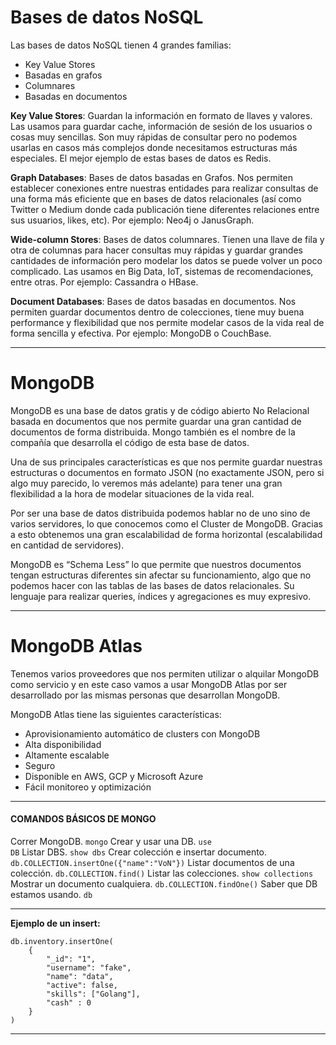 # Bases de datos NoSQL

Las bases de datos NoSQL tienen 4 grandes familias: 
<ul>
<li>Key Value Stores</li>
<li>Basadas en grafos</li>
<li>Columnares</li>
<li>Basadas en documentos</li>
</ul>

<b>Key Value Stores</b>: Guardan la información en formato de llaves y valores. Las usamos para guardar cache, información de sesión de los usuarios o cosas muy sencillas. Son muy rápidas de consultar pero no podemos usarlas en casos más complejos donde necesitamos estructuras más especiales. El mejor ejemplo de estas bases de datos es Redis.

<b>Graph Databases</b>: Bases de datos basadas en Grafos. Nos permiten establecer conexiones entre nuestras entidades para realizar consultas de una forma más eficiente que en bases de datos relacionales (así como Twitter o Medium donde cada publicación tiene diferentes relaciones entre sus usuarios, likes, etc). Por ejemplo: Neo4j o JanusGraph.

<b>Wide-column Stores</b>: Bases de datos columnares. Tienen una llave de fila y otra de columnas para hacer consultas muy rápidas y guardar grandes cantidades de información pero modelar los datos se puede volver un poco complicado. Las usamos en Big Data, IoT, sistemas de recomendaciones, entre otras. Por ejemplo: Cassandra o HBase.

<b>Document Databases</b>: Bases de datos basadas en documentos. Nos permiten guardar documentos dentro de colecciones, tiene muy buena performance y flexibilidad que nos permite modelar casos de la vida real de forma sencilla y efectiva. Por ejemplo: MongoDB o CouchBase.

<hr>

# MongoDB

MongoDB es una base de datos gratis y de código abierto No Relacional basada en documentos que nos permite guardar una gran cantidad de documentos de forma distribuida. Mongo también es el nombre de la compañía que desarrolla el código de esta base de datos.

Una de sus principales características es que nos permite guardar nuestras estructuras o documentos en formato JSON (no exactamente JSON, pero si algo muy parecido, lo veremos más adelante) para tener una gran flexibilidad a la hora de modelar situaciones de la vida real.

Por ser una base de datos distribuida podemos hablar no de uno sino de varios servidores, lo que conocemos como el Cluster de MongoDB. Gracias a esto obtenemos una gran escalabilidad de forma horizontal (escalabilidad en cantidad de servidores).

MongoDB es “Schema Less” lo que permite que nuestros documentos tengan estructuras diferentes sin afectar su funcionamiento, algo que no podemos hacer con las tablas de las bases de datos relacionales. Su lenguaje para realizar queries, índices y agregaciones es muy expresivo.

<hr>

# MongoDB Atlas

Tenemos varios proveedores que nos permiten utilizar o alquilar MongoDB como servicio y en este caso vamos a usar MongoDB Atlas por ser desarrollado por las mismas personas que desarrollan MongoDB.

MongoDB Atlas tiene las siguientes características:

<ul>
<li>Aprovisionamiento automático de clusters con MongoDB</li>
<li>Alta disponibilidad</li>
<li>Altamente escalable</li>
<li>Seguro</li>
<li>Disponible en AWS, GCP y Microsoft Azure</li>
<li>Fácil monitoreo y optimización</li>
</ul>

<hr>

#### COMANDOS BÁSICOS DE MONGO

Correr MongoDB.
<code>mongo</code>
Crear y usar una DB.
<code>use DB</code>
Listar DBS.
<code>show dbs</code>
Crear colección e insertar documento.
<code>db.COLLECTION.insertOne({"name":"VoN"})</code>
Listar documentos de una colección.
<code>db.COLLECTION.find()</code>
Listar las colecciones.
<code>show collections</code>
Mostrar un documento cualquiera.
<code>db.COLLECTION.findOne()</code>
Saber que DB estamos usando.
<code>db</code>

<hr>

<b>Ejemplo de un insert:</b>
```
db.inventory.insertOne(
    {
        "_id": "1",
        "username": "fake",
        "name": "data",
        "active": false,
        "skills": ["Golang"],
        "cash" : 0
    }
)
```
<hr>